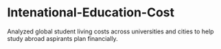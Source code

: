 # Intenational-Education-Cost
Analyzed global student living costs across universities and cities to help study abroad aspirants plan financially.
